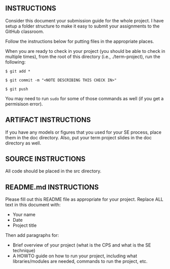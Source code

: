 INSTRUCTIONS
---

Consider this document your submission guide for the whole project.  I have setup a folder structure to make it easy to submit your assignments to the GitHub classroom.

Follow the instructions below for putting files in the appropriate places.

When you are ready to check in your project (you should be able to check in multiple times), from the root of this directory (i.e., ./term-project), run the following:

    $ git add *

    $ git commit -m "<NOTE DESCRIBING THIS CHECK IN>"

    $ git push

You may need to run `sudo` for some of those commands as well (if you get a permisison error).

ARTIFACT INSTRUCTIONS
---

If you have any models or figures that you used for your SE process, place them in the doc directory.  Also, put your term project slides in the doc directory as well.

SOURCE INSTRUCTIONS
---

All code should be placed in the src directory.  

README.md INSTRUCTIONS
---

Please fill out this README file as appropriate for your project.
Replace ALL text in this document with:

* Your name
* Date
* Project title

Then add paragraphs for:

* Brief overview of your project (what is the CPS and what is the SE technique)
* A HOWTO guide on how to run your project, including what libraries/modules are needed, commands to run the project, etc.

